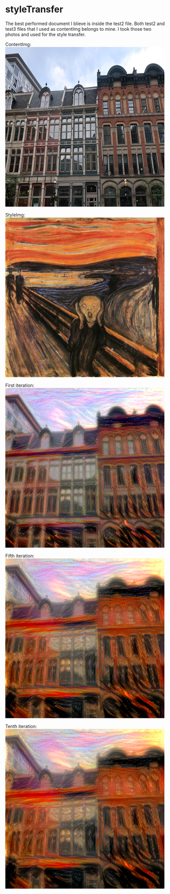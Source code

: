 # styleTransfer

The best performed document I blieve is inside the test2 file. 
Both test2 and test3 files that I used as contentImg belongs to mine. I took those two photos and used for the style transfer. 


ContentImg:
![alt text](https://github.com/JiSooMoon/styleTransfer/blob/master/test2-styleTransfer/contentImg.jpg)

StyleImg:
![alt text](https://github.com/JiSooMoon/styleTransfer/blob/master/test2-styleTransfer/styleImg.jpg)

First iteration:
![alt text](https://github.com/JiSooMoon/styleTransfer/blob/master/test2-styleTransfer/finalOut0.png)

Fifth iteration:
![alt text](https://github.com/JiSooMoon/styleTransfer/blob/master/test2-styleTransfer/finalOut4.png)

Tenth iteration:
![alt text](https://github.com/JiSooMoon/styleTransfer/blob/master/test2-styleTransfer/finalOut9.png)
